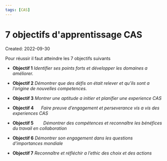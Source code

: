 ```yaml
---
tags: [CAS] 
---
```

# 7 objectifs d'apprentissage CAS
Created: 2022-09-30


Pour réussir il faut atteindre les 7 objectifs suivants

- **Objectif 1**
    *Identifier ses points forts et développer les domaines a améliorer.*

- **Objectif 2**
    *Démontrer que des défis on était relever et qu’ils sont a l’origine de nouvelles competences.*

- **Objectif 3**
    *Montrer une aptitude a initier et planifier une experience CAS*

- **Objectif 4**     
    *Faire preuve d’engagement et perseverance vis a vis des experiences CAS*

- **Objectif 5**       
    *Démontrer des compétences et reconnaître les bénéfices du travail en collaboration*

- **Objectif 6**
    *Démontrer son engagement dans les questions d’importances mondiale*

- **Objectif 7**
    *Reconnaître et réfléchir a l’ethic des choix et des actions* 

